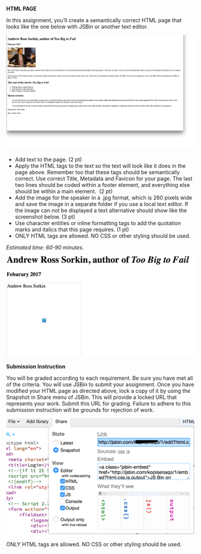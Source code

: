 **HTML PAGE**

In this assignment, you’ll create a semantically correct HTML page that looks like the one below with JSBin or another text editor.

![Project Preview](https://github.com/Coffee-Please/COMP484F20/raw/main/Asmt_3/img/Picture1.png)

* Add text to the page. (2 pt)
* Apply the HTML tags to the text so the text will look like it does in the page above. Remember too that these tags should be semantically correct. Use correct Title, Metadata and Favicon for your page. The last two lines should be coded within a footer element, and everything else should be within a main element.  (2 pt)
* Add the image for the speaker in a .jpg format, which is 260 pixels wide and save the image in a separate folder if you use a local text editor. If the image can not be displayed a text alternative should show like the screenshot below. (3 pt)
* Use character entities or inline formatting tags to add the quotation marks and italics that this page requires. (1 pt)
* ONLY HTML tags are allowed. NO CSS or other styling should be used.

*Estimated time: 60-90 minutes.*

![Alt Text Example](https://github.com/Coffee-Please/COMP484F20/raw/main/Asmt_3/img/Picture2.png)
 
**Submission Instruction**

You will be graded according to each requirement. Be sure you have met all of the criteria. You will use JSBin to submit your assignment. Once you have modified your HTML page as directed above, lock a copy of it by using the Snapshot in Share menu of JSBin. This will provide a locked URL that represents your work.  Submit this URL for grading. Failure to adhere to this submission instruction will be grounds for rejection of work.

![JSBIN Example](https://github.com/Coffee-Please/COMP484F20/raw/main/Asmt_3/img/Picture3.png)

ONLY HTML tags are allowed. NO CSS or other styling should be used.

